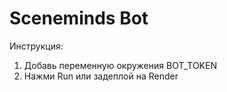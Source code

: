 # Sceneminds Bot

Инструкция:
1. Добавь переменную окружения BOT_TOKEN
2. Нажми Run или задеплой на Render
